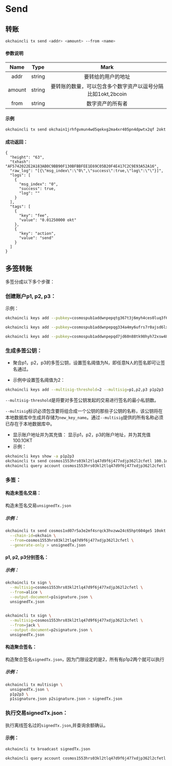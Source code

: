 # Send

## 转账

```bash
okchaincli tx send <addr> <amount> --from <name>
```

#### 参数说明

  |      Name       |      Type       |       Mark        |
  | :-------------: | :-------------: | :------------------: |
  | addr          | string           | 要转给的用户的地址|
  | amount          | string           | 要转账的数量，可以包含多个数字资产以逗号分隔比如1okt,2bcoin|
  | from          | string           | 数字资产的所有者|
  
  
#### 示例

```bash
okchaincli tx send okchain1jrhfgvmun4wd5qekxg2ma4xr405pn4dpwtx2qf 2okt --from alice -b block
```

#### 成功返回：

```
{
  "height": "63",
  "txhash": "AF5742022E2A183AB0C9BB90F130BFBBFEE1E69C05B20F4E417C2C9E93A52A16",
  "raw_log": "[{\"msg_index\":\"0\",\"success\":true,\"log\":\"\"}]",
  "logs": [
    {
      "msg_index": "0",
      "success": true,
      "log": ""
    }
  ],
  "tags": [
    {
      "key": "fee",
      "value": "0.01250000 okt"
    },
    {
      "key": "action",
      "value": "send"
    }
  ]
}
```

## 多签转账

多签分成以下多个步骤：

### 创建账户p1, p2, p3：

示例：
```bash
okchaincli keys add --pubkey=cosmospub1addwnpepqtg367t3j6myh4ces0luq3f6g87ptzwszpl9g5r28tgavypkdmm2w5l4zuq p1

okchaincli keys add --pubkey=cosmospub1addwnpepqg334a4my6ufrs7r0ajsd6lxac9arsvtqljf0fzrgr27xvf3n5uugpsxna8 p2

okchaincli keys add --pubkey=cosmospub1addwnpepqd7jd60n88tk98hyh72xsw48pjpfhdw0cd77ju59eqc88sxscfjkgx7tyfc p3
```

### 生成多签公钥： 

* 聚合p1，p2，p3的多签公钥，设置签名阈值为N，即任意N人的签名即可让签名通过。

* 示例中设置签名阈值为2：
```bash  
okchaincli keys add --multisig-threshold=2 --multisig=p1,p2,p3 p1p2p3
```

`--multisig-threshold`是将要对多签公钥发起的交易进行签名的最小私钥数。

`--multisig`标识必须包含要将组合成一个公钥的那些子公钥的名称，该公钥将在本地数据库中生成并存储为`new_key_name`。通过`--multisig`提供的所有名称必须已存在于本地数据库中。

* 显示账户地址并为其充值：
显示p1，p2，p3的账户地址，并为其充值100.1OKT
* 示例：
```bash
okchaincli keys show -a p1p2p3
okchaincli tx send cosmos1553hrs03kl2tlq47d9f6j477xdjp362l2cfetl 100.1okt --from=alice
okchaincli query account cosmos1553hrs03kl2tlq47d9f6j477xdjp362l2cfetl
```
### 多签：

#### 构造未签名交易：

构造未签名交易`unsignedTx.json`

##### 示例：

```bash
okchaincli tx send cosmos1xd07r5a3e2mf4srqck3hvzww24c65hpt604ge5 10okt \
  --chain-id=okchain \
  --from=cosmos1553hrs03kl2tlq47d9f6j477xdjp362l2cfetl \
  --generate-only > unsignedTx.json
```
#### p1, p2, p3分别签名：

##### 示例：
```bash
okchaincli tx sign \
  --multisig=cosmos1553hrs03kl2tlq47d9f6j477xdjp362l2cfetl \
  --from=alice \
  --output-document=p1signature.json \
  unsignedTx.json

 
okchaincli tx sign \
  --multisig=cosmos1553hrs03kl2tlq47d9f6j477xdjp362l2cfetl \
  --from=jack \
  --output-document=p2signature.json \
  unsignedTx.json 
```
#### 构造聚合签名：

构造聚合签名`signedTx.json`，因为门限设定的是2，所有有p1p2两个就可以执行

##### 示例：

```bash 
okchaincli tx multisign \
  unsignedTx.json \
  p1p2p3 \
  p1signature.json p2signature.json > signedTx.json
```

### 执行交易signedTx.json：

执行离线签名过的`signedTx.json`,并查询余额确认。

#### 示例：

```bash 
okchaincli tx broadcast signedTx.json

okchaincli query account cosmos1553hrs03kl2tlq47d9f6j477xdjp362l2cfetl
```

